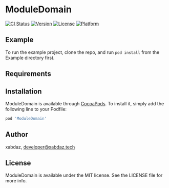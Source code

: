 # ModuleDomain

[![CI Status](https://img.shields.io/travis/xabdaz/ModuleDomain.svg?style=flat)](https://travis-ci.org/xabdaz/ModuleDomain)
[![Version](https://img.shields.io/cocoapods/v/ModuleDomain.svg?style=flat)](https://cocoapods.org/pods/ModuleDomain)
[![License](https://img.shields.io/cocoapods/l/ModuleDomain.svg?style=flat)](https://cocoapods.org/pods/ModuleDomain)
[![Platform](https://img.shields.io/cocoapods/p/ModuleDomain.svg?style=flat)](https://cocoapods.org/pods/ModuleDomain)

## Example

To run the example project, clone the repo, and run `pod install` from the Example directory first.

## Requirements

## Installation

ModuleDomain is available through [CocoaPods](https://cocoapods.org). To install
it, simply add the following line to your Podfile:

```ruby
pod 'ModuleDomain'
```

## Author

xabdaz, developer@xabdaz.tech

## License

ModuleDomain is available under the MIT license. See the LICENSE file for more info.
